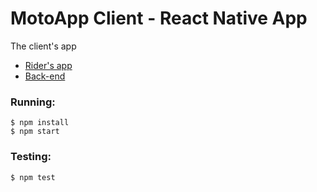 # MotoApp Client - React Native App

The client's app

* [Rider's app](https://github.com/mdelclaro/motoappdriver-mobile)
* [Back-end](https://github.com/mdelclaro/motoapp-backend)

### Running:
``` 
$ npm install 
$ npm start
```
### Testing:
```
$ npm test
```
